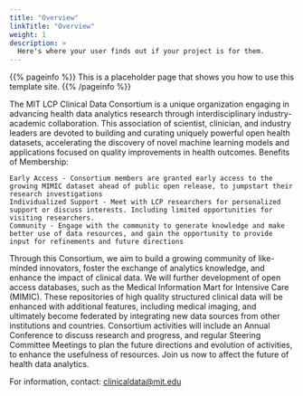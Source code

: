 ```yaml
---
title: "Overview"
linkTitle: "Overview"
weight: 1
description: >
  Here's where your user finds out if your project is for them.
---
```


{{% pageinfo %}}
This is a placeholder page that shows you how to use this template site.
{{% /pageinfo %}}

The MIT LCP Clinical Data Consortium is a unique organization engaging in advancing health data analytics research through interdisciplinary industry-academic collaboration. This association of scientist, clinician, and industry leaders are devoted to building and curating uniquely powerful open health datasets, accelerating the discovery of novel machine learning models and applications focused on quality improvements in health outcomes.
Benefits of Membership:

    Early Access - Consortium members are granted early access to the growing MIMIC dataset ahead of public open release, to jumpstart their research investigations
    Individualized Support - Meet with LCP researchers for personalized support or discuss interests. Including limited opportunities for visiting researchers.
    Community - Engage with the community to generate knowledge and make better use of data resources, and gain the opportunity to provide input for refinements and future directions

Through this Consortium, we aim to build a growing community of like-minded innovators, foster the exchange of analytics knowledge, and enhance the impact of clinical data. We will further development of open access databases, such as the Medical Information Mart for Intensive Care (MIMIC). These repositories of high quality structured clinical data will be enhanced with additional features, including medical imaging, and ultimately become federated by integrating new data sources from other institutions and countries. Consortium activities will include an Annual Conference to discuss research and progress, and regular Steering Committee Meetings to plan the future directions and evolution of activities, to enhance the usefulness of resources. Join us now to affect the future of health data analytics.

For information, contact: clinicaldata@mit.edu
